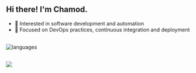 ## Hi there! I'm Chamod.

* 🌱 Interested in software development and automation
* 🔧 Focused on DevOps practices, continuous integration and deployment

<br> <img align="center" src="https://github-readme-stats.vercel.app/api/top-langs/?username=chamodranasgala&&exclude_reo=chamodranasgala&layout=compact&theme=great-gatsby" alt="languages"/>

<br> <img src="https://skillicons.dev/icons?i=react,nodejs,html,css,js,bootstrap,java,mongodb,laravel,git,vscode,eclipse"/>
